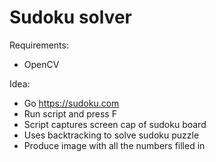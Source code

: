 # Sudoku solver

Requirements:
 - OpenCV
 
Idea:
 - Go https://sudoku.com
 - Run script and press F
 - Script captures screen cap of sudoku board
 - Uses backtracking to solve sudoku puzzle
 - Produce image with all the numbers filled in
